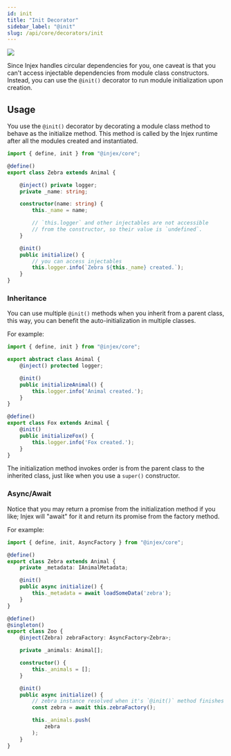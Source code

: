 ```yaml
---
id: init
title: "Init Decorator"
sidebar_label: "@init"
slug: /api/core/decorators/init
---
```


<img className="decorator-badge" src="https://img.shields.io/badge/Type-Method%20Decorator-purple?style=for-the-badge" />

Since Injex handles circular dependencies for you, one caveat is that you can't access injectable dependencies from module class constructors. Instead, you can use the `@init()` decorator to run module initialization upon creation.

## Usage

You use the `@init()` decorator by decorating a module class method to behave as the initialize method. This method is called by the Injex runtime after all the modules created and instantiated.

```ts {16}
import { define, init } from "@injex/core";

@define()
export class Zebra extends Animal {

    @inject() private logger;
    private _name: string;

    constructor(name: string) {
        this._name = name;

        // `this.logger` and other injectables are not accessible
        // from the constructor, so their value is `undefined`.
    }

    @init()
    public initialize() {
        // you can access injectables
        this.logger.info(`Zebra ${this._name} created.`);
    }
}
```

### Inheritance

You can use multiple `@init()` methods when you inherit from a parent class, this way, you can benefit the auto-initialization in multiple classes.

For example:

```ts {6,14}
import { define, init } from "@injex/core";

export abstract class Animal {
    @inject() protected logger;

    @init()
    public initializeAnimal() {
        this.logger.info('Animal created.');
    }
}

@define()
export class Fox extends Animal {
    @init()
    public initializeFox() {
        this.logger.info('Fox created.');
    }
}
```

The initialization method invokes order is from the parent class to the inherited class, just like when you use a `super()` constructor.

### Async/Await

Notice that you may return a promise from the initialization method if you like; Injex will "await" for it and return its promise from the factory method.

For example:

```ts
import { define, init, AsyncFactory } from "@injex/core";

@define()
export class Zebra extends Animal {
    private _metadata: IAnimalMetadata;

    @init()
    public async initialize() {
        this._metadata = await loadSomeData('zebra');
    }
}

@define()
@singleton()
export class Zoo {
    @inject(Zebra) zebraFactory: AsyncFactory<Zebra>;

    private _animals: Animal[];

    constructor() {
        this._animals = [];
    }

    @init()
    public async initialize() {
        // zebra instance resolved when it's `@init()` method finishes loading
        const zebra = await this.zebraFactory();

        this._animals.push(
            zebra
        );
    }
}
```